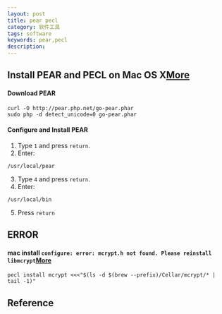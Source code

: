 ```yaml
---
layout: post
title: pear pecl
category: 软件工具
tags: software
keywords: pear,pecl
description: 
---
```


## Install PEAR and PECL on Mac OS X[More](https://jason.pureconcepts.net/2012/10/install-pear-pecl-mac-os-x/)

#### Download PEAR

```
curl -O http://pear.php.net/go-pear.phar
sudo php -d detect_unicode=0 go-pear.phar
```

#### Configure and Install PEAR

1. Type `1` and press `return`.
2. Enter:

```
/usr/local/pear
```

3. Type `4` and press `return`.
4. Enter:

```
/usr/local/bin
```

5. Press `return`


## ERROR

#### mac install `configure: error: mcrypt.h not found. Please reinstall libmcrypt`[More](https://stackoverflow.com/questions/65086524/cannot-install-mcrypt-with-homebrew-and-php7-4)

```
pecl install mcrypt <<<"$(ls -d $(brew --prefix)/Cellar/mcrypt/* | tail -1)"
```

## Reference
